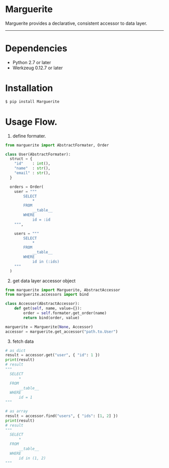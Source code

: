 # Marguerite

Marguerite provides a declarative, consistent accessor to data layer.

---

# Dependencies
* Python 2.7 or later
* Werkzeug 0.12.7 or later

# Installation
```bash
$ pip install Marguerite
```

# Usage Flow.
1. define formater.
```python
from marguerite import AbstractFormater, Order

class User(AbstractFormater):
  struct = {
    "id"    : int(),
    "name"  : str(),
    "email" : str(),
  }

  orders = Order(
    user = """
        SELECT
            *
        FROM
            __table__
        WHERE
            id = :id
    """,

    users = """
        SELECT
            *
        FROM
            __table__
        WHERE
            id in (:ids)
    """
  )
```

2. get data layer accessor object
```python
from marguerite import Marguerite, AbstractAccessor
from marguerite.accessors import bind

class Accessor(AbstractAccessor):
    def get(self, name, value={}):
        order = self.formater.get_order(name)
        return bind(order, value)

marguerite = Marguerite(None, Accessor)
accessor = marguerite.get_accessor("path.to.User")
```

3. fetch data
```python
# as dict
result = accessor.get("user", { "id": 1 })
print(result)
# result
"""
  SELECT
      *
  FROM
      __table__
  WHERE
      id = 1
"""

# as array
result = accessor.find("users", { "ids": [1, 2] })
print(result)
# result
"""
  SELECT
      *
  FROM
      __table__
  WHERE
      id in (1, 2)
"""
```

